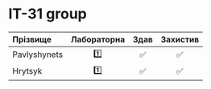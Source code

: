 # IT-31 group

| Прізвище      | Лабораторна   | Здав  | Захистив  |
| :------------ |:---:| :------------------:| :------------------:|
| Pavlyshynets  |:one: |:white_check_mark: |:white_check_mark: |
| Hrytsyk       |:one: |:white_check_mark: |:white_check_mark: |